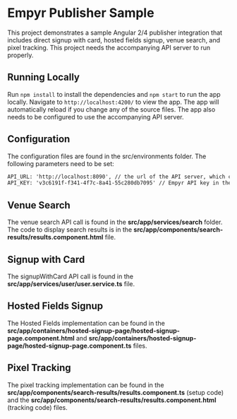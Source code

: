 # Empyr Publisher Sample

This project demonstrates a sample Angular 2/4 publisher integration that includes direct signup with card, hosted fields signup, venue search, and pixel tracking. This project needs the accompanying API server to run properly.

## Running Locally

Run `npm install` to install the dependencies and `npm start` to run the app locally. Navigate to `http://localhost:4200/` to view the app. The app will automatically reload if you change any of the source files. The app also needs to be configured to use the accompanying API server.

## Configuration

The configuration files are found in the src/environments folder. The following parameters need to be set:

```html
API_URL: 'http://localhost:8090', // the url of the API server, which can be run locally
API_KEY: 'v3c6191f-f341-4f7c-8a41-55c280db7095' // Empyr API key in the test environment
```

## Venue Search

The venue search API call is found in the <b>src/app/services/search</b> folder. The code to display search results is in the <b>src/app/components/search-results/results.component.html</b> file.

## Signup with Card

The signupWithCard API call is found in the <b>src/app/services/user/user.service.ts</b> file.

## Hosted Fields Signup

The Hosted Fields implementation can be found in the <b>src/app/containers/hosted-signup-page/hosted-signup-page.component.html</b> and <b>src/app/containers/hosted-signup-page/hosted-signup-page.component.ts</b> files.

## Pixel Tracking
The pixel tracking implementation can be found in the <b>src/app/components/search-results/results.component.ts</b> (setup code) and the <b>src/app/components/search-results/results.component.html</b> (tracking code) files.